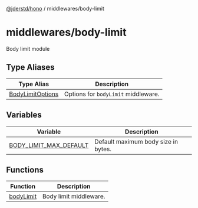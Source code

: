 [@jderstd/hono](../../README.md) / middlewares/body-limit

# middlewares/body-limit

Body limit module

## Type Aliases

| Type Alias | Description |
| ------ | ------ |
| [BodyLimitOptions](type-aliases/BodyLimitOptions.md) | Options for `bodyLimit` middleware. |

## Variables

| Variable | Description |
| ------ | ------ |
| [BODY\_LIMIT\_MAX\_DEFAULT](variables/BODY_LIMIT_MAX_DEFAULT.md) | Default maximum body size in bytes. |

## Functions

| Function | Description |
| ------ | ------ |
| [bodyLimit](functions/bodyLimit.md) | Body limit middleware. |
